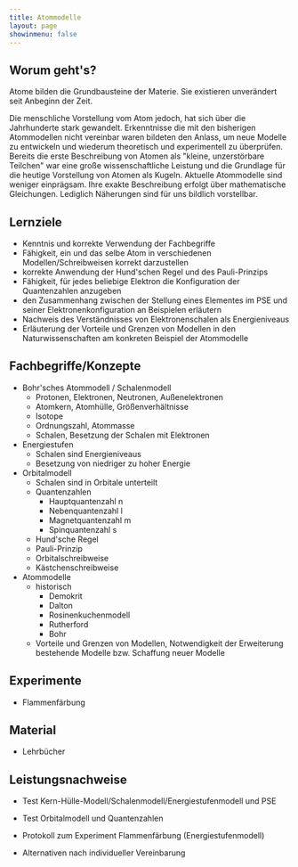 ```yaml
---
title: Atommodelle
layout: page
showinmenu: false
---
```


## Worum geht's?

Atome bilden die Grundbausteine der Materie. Sie existieren unverändert seit Anbeginn der Zeit.

Die menschliche Vorstellung vom Atom jedoch, hat sich über die Jahrhunderte stark gewandelt. Erkenntnisse die mit den bisherigen Atommodellen nicht vereinbar waren bildeten den Anlass, um neue Modelle zu entwickeln und wiederum theoretisch und experimentell zu überprüfen. Bereits die erste Beschreibung von Atomen als "kleine, unzerstörbare Teilchen" war eine große wissenschaftliche Leistung und die Grundlage für die heutige Vorstellung von Atomen als Kugeln. Aktuelle Atommodelle sind weniger einprägsam. Ihre exakte Beschreibung erfolgt über mathematische Gleichungen. Lediglich Näherungen sind für uns bildlich vorstellbar.

## Lernziele

- Kenntnis und korrekte Verwendung der Fachbegriffe
- Fähigkeit, ein und das selbe Atom in verschiedenen Modellen/Schreibweisen korrekt darzustellen
- korrekte Anwendung der Hund'schen Regel und des Pauli-Prinzips
- Fähigkeit, für jedes beliebige Elektron die Konfiguration der Quantenzahlen anzugeben
- den Zusammenhang zwischen der Stellung eines Elementes im PSE und seiner Elektronenkonfiguration an Beispielen erläutern
- Nachweis des Verständnisses von Elektronenschalen als Energieniveaus
- Erläuterung der Vorteile und Grenzen von Modellen in den Naturwissenschaften am konkreten Beispiel der Atommodelle

## Fachbegriffe/Konzepte

- Bohr'sches Atommodell / Schalenmodell
	- Protonen, Elektronen, Neutronen, Außenelektronen
	- Atomkern, Atomhülle, Größenverhältnisse
	- Isotope
	- Ordnungszahl, Atommasse
	- Schalen, Besetzung der Schalen mit Elektronen
- Energiestufen
	- Schalen sind Energieniveaus
	- Besetzung von niedriger zu hoher Energie
- Orbitalmodell
	- Schalen sind in Orbitale unterteilt
	- Quantenzahlen
		- Hauptquantenzahl n
		- Nebenquantenzahl l
		- Magnetquantenzahl m
		- Spinquantenzahl s
	- Hund'sche Regel
	- Pauli-Prinzip
	- Orbitalschreibweise
	- Kästchenschreibweise
- Atommodelle
	- historisch
		- Demokrit
		- Dalton
		- Rosinenkuchenmodell
		- Rutherford
		- Bohr
	- Vorteile und Grenzen von Modellen, Notwendigkeit der Erweiterung bestehende Modelle bzw. Schaffung neuer Modelle

## Experimente
	
- Flammenfärbung

## Material

- Lehrbücher

## Leistungsnachweise

- Test Kern-Hülle-Modell/Schalenmodell/Energiestufenmodell und PSE
- Test Orbitalmodell und Quantenzahlen
- Protokoll zum Experiment Flammenfärbung (Energiestufenmodell)

- Alternativen nach individueller Vereinbarung

